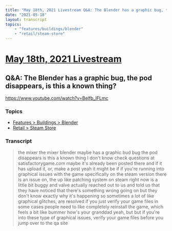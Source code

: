 ```yaml
---
title: "May 18th, 2021 Livestream Q&A: The Blender has a graphic bug, the pod disappears, is this a known thing?"
date: "2021-05-18"
layout: transcript
topics:
    - "features/buildings/blender"
    - "retail/steam-store"
---
```

# [May 18th, 2021 Livestream](../2021-05-18.md)
## Q&A: The Blender has a graphic bug, the pod disappears, is this a known thing?
https://www.youtube.com/watch?v=Belfb_lFLmc

### Topics
* [Features > Buildings > Blender](../topics/features/buildings/blender.md)
* [Retail > Steam Store](../topics/retail/steam-store.md)

### Transcript

> the mixer the mixer blender maybe has a graphic bud bug the pod disappears is this a known thing I don't know check questions at satisfactorygame.com maybe it's already been posted there and if it has upload it, or, make a post yeah it might be if if you're running into graphical issues with the game specifically on the steam version there is an issue on, the up like patching system on steam right now is a little bit buggy and valve actually reached out to us and told us that they have noticed that there's something wrong going on but they don't know exactly why it's happening so sometimes a lot of like graphical glitches, are resolved if you just verify your game files in some cases people need to like completely reinstall the game, which feels a bit like bummer how's your granddad yeah, but but if you're into these type of graphical issues, verify your game files before you jump over to the qa site

